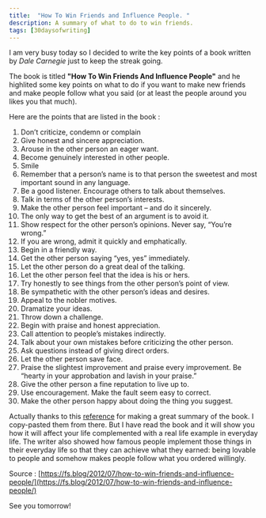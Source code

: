 ```yaml
---
title:  "How To Win Friends and Influence People. "
description: A summary of what to do to win friends.
tags: [30daysofwriting]
---
```



I am very busy today so I decided to write the key points of a book written by *Dale Carnegie* just to keep the streak going. 

The book is titled **"How To Win Friends And Influence People"** and he highlited some key points on what to do if you want to make new friends and make people follow what you said (or at least the people around you likes you that much).


Here are the points that are listed in the book :

1. Don’t criticize, condemn or complain
2. Give honest and sincere appreciation.
3. Arouse in the other person an eager want.
4. Become genuinely interested in other people.
5. Smile
6. Remember that a person’s name is to that person the sweetest and most important sound in any language.
7. Be a good listener. Encourage others to talk about themselves.
8. Talk in terms of the other person’s interests.
9. Make the other person feel important – and do it sincerely.
10. The only way to get the best of an argument is to avoid it.
11. Show respect for the other person’s opinions. Never say, “You’re wrong.”
12. If you are wrong, admit it quickly and emphatically.
13. Begin in a friendly way.
14. Get the other person saying “yes, yes” immediately.
15. Let the other person do a great deal of the talking.
16. Let the other person feel that the idea is his or hers.
17. Try honestly to see things from the other person’s point of view.
18. Be sympathetic with the other person’s ideas and desires.
19. Appeal to the nobler motives.
20. Dramatize your ideas.
21. Throw down a challenge.
22. Begin with praise and honest appreciation.
23. Call attention to people’s mistakes indirectly.
24. Talk about your own mistakes before criticizing the other person.
25. Ask questions instead of giving direct orders.
26. Let the other person save face.
27. Praise the slightest improvement and praise every improvement. Be “hearty in your approbation and lavish in your praise.”
28. Give the other person a fine reputation to live up to.
29. Use encouragement. Make the fault seem easy to correct.
30. Make the other person happy about doing the thing you suggest.

Actually thanks to this [reference](https://fs.blog/2012/07/how-to-win-friends-and-influence-people/) for making a great summary of the book. I copy-pasted them from there. But I have read the book and it will show you how it will affect your life complemented with a real life example in everyday life. The writer also showed how famous people implement those things in their everyday life so that they can achieve what they earned: being lovable to people and somehow makes people follow what you ordered willingly. 

Source : [https://fs.blog/2012/07/how-to-win-friends-and-influence-people/](https://fs.blog/2012/07/how-to-win-friends-and-influence-people/)

See you tomorrow!